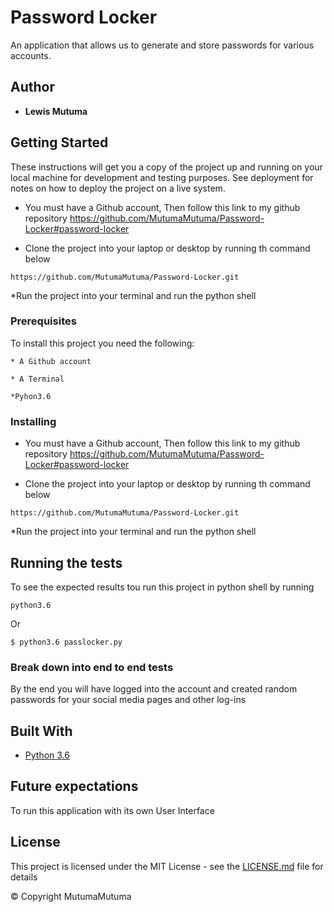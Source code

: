 # Password Locker

An application that allows us to generate and store passwords for various accounts.
## Author

* **Lewis Mutuma**
## Getting Started

These instructions will get you a copy of the project up and running on your local machine for development and testing purposes. See deployment for notes on how to deploy the project on a live system.
* You must have a Github account, Then follow this link to my github repository https://github.com/MutumaMutuma/Password-Locker#password-locker

* Clone the project into your laptop or desktop by running th command below
```
https://github.com/MutumaMutuma/Password-Locker.git
```
*Run the project into your terminal and run the python shell

### Prerequisites
To install this project you need the following:
```
* A Github account

* A Terminal

*Pyhon3.6
```

### Installing
* You must have a Github account, Then follow this link to my github repository https://github.com/MutumaMutuma/Password-Locker#password-locker

* Clone the project into your laptop or desktop by running th command below
```
https://github.com/MutumaMutuma/Password-Locker.git
```
*Run the project into your terminal and run the python shell


## Running the tests

To see the expected results tou run this project in python shell by running
```
python3.6
```
Or
```
$ python3.6 passlocker.py
```
### Break down into end to end tests

By the end you will have logged into the account and created random passwords for your social media pages and other log-ins

## Built With

* [Python 3.6](https://docs.python.org/3.6/)

## Future expectations

To run this application with its own User Interface

## License

This project is licensed under the MIT License - see the [LICENSE.md](LICENSE.md) file for details

&copy; Copyright MutumaMutuma
